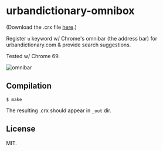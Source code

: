 # urbandictionary-omnibox

(Download the .crx file [here](http://gromnitsky.users.sourceforge.net/js/chrome/).)

Register `u` keyword w/ Chrome's omnibar (the address bar) for
urbandictionary.com & provide search suggestions.

Tested w/ Chrome 69.

![omnibar](https://ultraimg.com/images/2018/09/12/O02p.png)

## Compilation

	$ make

The resulting .crx should appear in `_out` dir.

## License

MIT.
